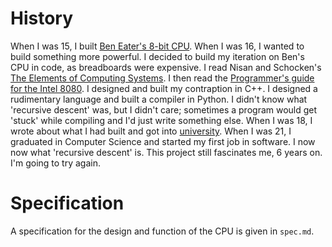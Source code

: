 # History
When I was 15, I built [Ben Eater's 8-bit CPU](https://eater.net/8bit/).
When I was 16, I wanted to build something more powerful.
I decided to build my iteration on Ben's CPU in code, as breadboards were expensive.
I read Nisan and Schocken's [The Elements of Computing Systems](https://www.nand2tetris.org/book).
I then read the [Programmer's guide for the Intel 8080](https://altairclone.com/downloads/manuals/8080%20Programmers%20Manual.pdf).
I designed and built my contraption in C++.
I designed a rudimentary language and built a compiler in Python.
I didn't know what 'recursive descent' was, but I didn't care;
sometimes a program would get 'stuck' while compiling and I'd just write something else.
When I was 18, I wrote about what I had built and got into [university](https://www.cst.cam.ac.uk).
When I was 21, I graduated in Computer Science and started my first job in software.
I now now what 'recursive descent' is.
This project still fascinates me, 6 years on.
I'm going to try again.

# Specification
A specification for the design and function of the CPU is given in `spec.md`.

